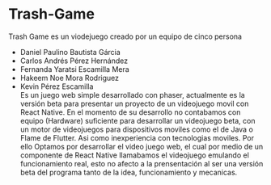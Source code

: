 # Trash-Game
Trash Game es un viodejuego creado por un equipo de cinco persona
- Daniel Paulino Bautista Gárcia
- Carlos Andrés Pérez Hernández
- Fernanda Yaratsi Escamilla Mera
- Hakeem Noe Mora Rodriguez
- Kevin Pérez Escamilla \
Es un juego web simple desarrollado con phaser, actualmente es la versión beta para presentar un proyecto de un videojuego movil con React Native.
En el momento de su desarrollo no contabamos con equipo (Hardware) suficiente para desarrollar un videojuego beta, con un motor de videojuegos para dispositivos moviles como el de Java o Flame de Flutter. Asi como inexperiencia con tecnologias moviles.
Por ello Optamos por desarrollar el video juego web, el cual por medio de un componente de React Native llamabamos el videojuego emulando el funcionamiento real, esto no afecto a la prensentación al ser una versión beta del programa tanto de la idea, funcionamiento y mecanicas.
